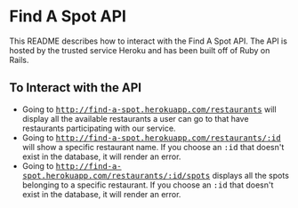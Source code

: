 # Find A Spot API
This README describes how to interact with the Find A Spot API. The API is hosted by the trusted service Heroku and has been built off of Ruby on Rails.

## To Interact with the API
* Going to <tt>http://find-a-spot.herokuapp.com/restaurants</tt> will display all the available restaurants a user can go to that have restaurants participating with our service.
* Going to <tt>http://find-a-spot.herokuapp.com/restaurants/:id</tt> will show a specific restaurant name. If you choose an <tt>:id</tt> that doesn't exist in the database, it will render an error.
* Going to <tt>http://find-a-spot.herokuapp.com/restaurants/:id/spots</tt> displays all the spots belonging to a specific restaurant. If you choose an <tt>:id</tt> that doesn't exist in the database, it will render an error.

